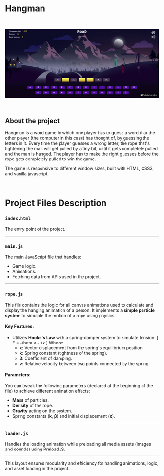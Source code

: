 # Hangman

</br>

![Hangman](./images/captured.png)

</br>

## About the project

Hangman is a word game in which one player has to guess a word that the other player (the computer in this case) has thought of, by guessing the letters in it. Every time the player guesses a wrong letter, the rope that's tightening the man will get pulled by a tiny bit, until it gets completely pulled and the man is hanged. The player has to make the right guesses before the rope gets completely pulled to win the game.

The game is responsive to different window sizes, built with HTML, CSS3, and vanilla javascript.

</br>

# Project Files Description

### **`index.html`**
The entry point of the project.

---

### **`main.js`**
The main JavaScript file that handles:
- Game logic.
- Animations.
- Fetching data from APIs used in the project.

---

### **`rope.js`**
This file contains the logic for all canvas animations used to calculate and display the hanging animation of a person. It implements a **simple particle system** to simulate the motion of a rope using physics.

#### **Key Features:**
- Utilizes **Hooke's Law** with a spring-damper system to simulate tension:
  \[
  F = -\beta v - kx
  \]
  Where:
  - **x**: Vector displacement from the spring's equilibrium position.
  - **k**: Spring constant (tightness of the spring).
  - **β**: Coefficient of damping.
  - **v**: Relative velocity between two points connected by the spring.

#### **Parameters:**
You can tweak the following parameters (declared at the beginning of the file) to achieve different animation effects:
- **Mass** of particles.
- **Density** of the rope.
- **Gravity** acting on the system.
- Spring constants (**k**, **β**) and initial displacement (**x**).

---

### **`loader.js`**
Handles the loading animation while preloading all media assets (images and sounds) using [PreloadJS](https://createjs.com/preloadjs).

--- 

This layout ensures modularity and efficiency for handling animations, logic, and asset loading in the project.



